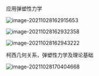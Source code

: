 应用弹塑性力学

![image-20211028162915653](D:\定理\弹性力学\image-20211028162915653.png)

![image-20211028162932358](D:\定理\弹性力学\image-20211028162932358.png)

![image-20211028162943222](D:\定理\弹性力学\image-20211028162943222.png)

柯西几何关系，弹塑性力学及理论基础

![image-20211028170404668](D:\定理\弹性力学\image-20211028170404668.png)

